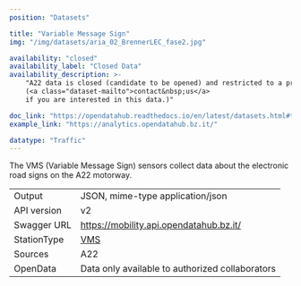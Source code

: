 ```yaml
---
position: "Datasets"

title: "Variable Message Sign"
img: "/img/datasets/aria_02_BrennerLEC_fase2.jpg"

availability: "closed"
availability_label: "Closed Data"
availability_description: >-
    "A22 data is closed (candidate to be opened) and restricted to a project collaboration
    (<a class="dataset-mailto">contact&nbsp;us</a>
    if you are interested in this data.)"

doc_link: "https://opendatahub.readthedocs.io/en/latest/datasets.html#trafficstation-vms-dataset"
example_link: "https://analytics.opendatahub.bz.it/"

datatype: "Traffic"
---
```


The VMS (Variable Message Sign) sensors collect data about the electronic road signs on the A22 motorway.

|             |                                                           |
| :---------- | --------------------------------------------------------- |
| Output      | JSON, mime-type application/json                          |
| API version | v2                                                        |
| Swagger URL | https://mobility.api.opendatahub.bz.it/                   |
| StationType | [VMS](https://mobility.api.opendatahub.bz.it/v2/flat/VMS) |
| Sources     | A22                                                       |
| OpenData    | Data only available to authorized collaborators           |
